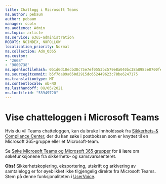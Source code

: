 ```yaml
---
title: Chatlogg i Microsoft Teams
ms.author: pebaum
author: pebaum
manager: scotv
ms.audience: Admin
ms.topic: article
ms.service: o365-administration
ROBOTS: NOINDEX, NOFOLLOW
localization_priority: Normal
ms.collection: Adm_O365
ms.custom:
- "2668"
- "9000738"
ms.openlocfilehash: 0b1d6d10ecb38c75e7ef0553bc579e8a040bc38a8985e0700fe011e72e5f8c8b
ms.sourcegitcommit: b5f7da89a650d2915dc652449623c78be6247175
ms.translationtype: MT
ms.contentlocale: nb-NO
ms.lasthandoff: 08/05/2021
ms.locfileid: "53949720"
---
```

# <a name="viewing-chat-history-in-microsoft-teams"></a>Vise chatteloggen i Microsoft Teams

Hvis du vil Teams chatteloggen, kan du bruke Innholdssøk fra [](https://sip.protection.office.com/contentsearchbeta?ContentOnly=1) [Sikkerhets-& Compliance Center](https://sip.protection.office.com/insightdashboard), der du kan søke i postboksen som er knyttet til en Microsoft 365-gruppe eller et Microsoft-team. 

Se [Søke Microsoft Teams og Microsoft 365 grupper](https://docs.microsoft.com/microsoft-365/compliance/content-search) for å lære om søkefunksjonene fra sikkerhets- og samsvarssenteret. 

**Obs!** Sikkerhetskopiering, eksportering, utskrift og arkivering av samtalelogg er for øyeblikket ikke tilgjengelig direkte fra Microsoft Teams. Stem på denne funksjonaliteten i [UserVoice](https://microsoftteams.uservoice.com/forums/555103-public/suggestions/16982542-backup-export-printing-archive-options?page=2&per_page=20). 
